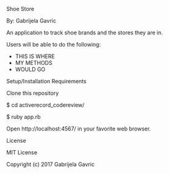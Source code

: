 Shoe Store

By: Gabrijela Gavric

An application to track shoe brands and the stores they are in.

Users will be able to do the following:
<ul>
  <li>THIS IS WHERE</li>
  <li>MY METHODS</li>
  <li>WOULD GO</li>
</ul>

Setup/Installation Requirements

Clone this repository

$ cd activerecord_codereview/

$ ruby app.rb

Open http://localhost:4567/ in your favorite web browser.

License

MIT License

Copyright (c) 2017 Gabrijela Gavric
